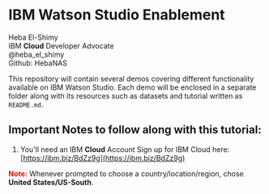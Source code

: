 # IBM Watson Studio Enablement
Heba El-Shimy  
IBM **Cloud** Developer Advocate  
@heba_el_shimy  
Github: HebaNAS  

This repository will contain several demos covering different functionality available on IBM Watson Studio. Each demo will be enclosed in a separate folder along with its resources such as datasets and tutorial written as `README.md`.

## Important Notes to follow along with this tutorial:
1. You'll need an IBM **Cloud** Account
Sign up for IBM Cloud here: [https://ibm.biz/BdZz9g](https://ibm.biz/BdZz9g)

**<span style="color:red">Note:</span>** Whenever prompted to choose a country/location/region, chose **United States/US-South**.